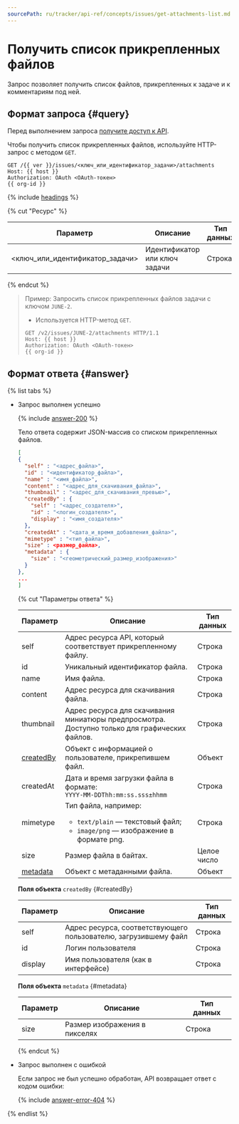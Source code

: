 ```yaml
---
sourcePath: ru/tracker/api-ref/concepts/issues/get-attachments-list.md
---
```

# Получить список прикрепленных файлов

Запрос позволяет получить список файлов, прикрепленных к задаче и к комментариям под ней.

## Формат запроса {#query}

Перед выполнением запроса [получите доступ к API](../access.md).

Чтобы получить список прикрепленных файлов, используйте HTTP-запрос с методом `GET`.

```
GET /{{ ver }}/issues/<ключ_или_идентификатор_задачи>/attachments
Host: {{ host }}
Authorization: OAuth <OAuth-токен>
{{ org-id }}
```

{% include [headings](../../../_includes/tracker/api/headings.md) %}

{% cut "Ресурс" %}

Параметр | Описание | Тип данных
----- | ----- | -----
\<ключ_или_идентификатор_задачи\> | Идентификатор или ключ задачи | Строка

{% endcut %}

> Пример: Запросить список прикрепленных файлов задачи с ключом `JUNE-2`.
>
> - Используется HTTP-метод `GET`.
>
> ```
> GET /v2/issues/JUNE-2/attachments HTTP/1.1
> Host: {{ host }}
> Authorization: OAuth <OAuth-токен>
> {{ org-id }}
> ```

## Формат ответа {#answer}

{% list tabs %}

- Запрос выполнен успешно

    {% include [answer-200](../../../_includes/tracker/api/answer-200.md) %}

    Тело ответа содержит JSON-массив со списком прикрепленных файлов.

    ```json
    [
    {
      "self" : "<адрес_файла>",
      "id" : "<идентификатор_файла>",
      "name" : "<имя_файла>",
      "content" : "<адрес_для_скачивания_файла>",
      "thumbnail" : "<адрес_для_скачивания_превью>",
      "createdBy" : {
        "self" : "<адрес_создателя>",
        "id" : "<логин_создателя>",
        "display" : "<имя_создателя>"
      },
      "createdAt" : "<дата_и_время_добавления_файла>",
      "mimetype" : "<тип_файла>",
      "size" : <размер_файла>,
      "metadata" : {
        "size" : "<геометрический_размер_изображения>"
      }
    },
    ...
    ]
    ```

    {% cut "Параметры ответа" %}

    Параметр | Описание | Тип данных
    ----- | ----- | -----
    self | Адрес ресурса API, который соответствует прикрепленному файлу. | Строка
    id | Уникальный идентификатор файла. | Строка
    name | Имя файла. | Строка
    content | Адрес ресурса для скачивания файла. | Строка
    thumbnail | Адрес ресурса для скачивания миниатюры предпросмотра. Доступно только для графических файлов. | Строка
    [createdBy](#createdBy) | Объект с информацией о пользователе, прикрепившем файл. | Объект
    createdAt | Дата и время загрузки файла в формате:<br/>``` YYYY-MM-DDThh:mm:ss.sss±hhmm ``` | Строка
    mimetype | Тип файла, например:<ul><li>`text/plain` — текстовый файл;</li><li>`image/png` — изображение в формате png.</li></ul> | Строка
    size | Размер файла в байтах. | Целое число
    [metadata](#metadata) | Объект с метаданными файла. | Объект

    **Поля объекта** `createdBy` {#createdBy}

    Параметр | Описание | Тип данных
    ----- | ----- | -----
    self | Адрес ресурса, соответствующего пользователю, загрузившему файл | Строка
    id | Логин пользователя | Строка
    display | Имя пользователя (как в интерфейсе) | Строка

    **Поля объекта** `metadata` {#metadata}

    Параметр | Описание | Тип данных
    ----- | ----- | -----
    size | Размер изображения в пикселях | Строка

    {% endcut %}

- Запрос выполнен с ошибкой

    Если запрос не был успешно обработан, API возвращает ответ с кодом ошибки:

    {% include [answer-error-404](../../../_includes/tracker/api/answer-error-404.md) %}

{% endlist %}
